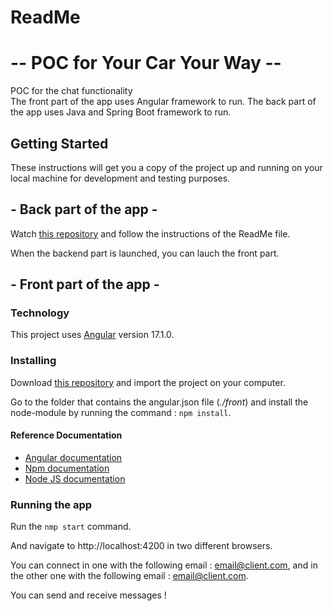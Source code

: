 # **ReadMe**

#  -- **POC for Your Car Your Way** --

POC for the chat functionality </br>
The front part of the app uses Angular framework to run.
The back part of the app uses Java and Spring Boot framework to run.

## **Getting Started**

These instructions will get you a copy of the project up and running on your local machine for development and testing purposes.

##  - **Back part of the app** -

Watch [this repository](https://github.com/Solau92/DevFS-Projet-13-Definissez-une-solution-fonctionnelle-et-une-architecture-back.git) and follow the instructions of the ReadMe file. 

When the backend part is launched, you can lauch the front part. 

##  - **Front part of the app** -

### Technology

This project uses [Angular](https://angular.io/) version 17.1.0.


### **Installing** 

Download [this repository](https://github.com/Solau92/DevFS-Projet-13-Definissez-une-solution-fonctionnelle-et-une-architecture-front.git) and import the project on your computer.  

Go to the folder that contains the angular.json file (*./front*) and install the node-module by running the command : `npm install`.

#### Reference Documentation

- [Angular documentation](https://angular.io/docs)
- [Npm documentation](https://docs.npmjs.com/)
- [Node JS documentation](https://nodejs.org/docs/latest/api/)

### **Running the app** 

Run the `nmp start` command.

And navigate to http://localhost:4200 in two different browsers.  

You can connect in one with the following email : email@client.com, and in the other one with the following email : email@client.com. 

You can send and receive messages ! 








